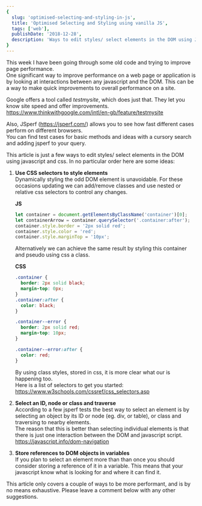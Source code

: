 ```yaml
---
{
  slug: 'optimised-selecting-and-styling-in-js',
  title: 'Optimised Selecting and Styling using vanilla JS',
  tags: ['web'],
  publishDate: '2018-12-28',
  description: 'Ways to edit styles/ select elements in the DOM using JavaScript and CSS.',
}
---
```


This week I have been going through some old code and trying to improve page performance.  
One significant way to improve performance on a web page or application is by looking at interactions between any javascript and the DOM. This can be a way to make quick improvements to overall performance on a site.

Google offers a tool called _testmysite_, which does just that. They let you know site speed and offer improvements.  
<https://www.thinkwithgoogle.com/intl/en-gb/feature/testmysite>

Also, JSperf (<https://jsperf.com/>) allows you to see how fast different cases perform on different browsers.  
You can find test cases for basic methods and ideas with a cursory search and adding jsperf to your query.

This article is just a few ways to edit styles/ select elements in the DOM using javascript and css. In no particular order here are some ideas:

1.  **Use CSS selectors to style elements**  
     Dynamically styling the odd DOM element is unavoidable. For these occasions updating we can add/remove classes and use nested or relative css selectors to control any changes.

    **JS**

    ```js
    let container = document.getElementsByClassName('container')[0];
    let containerArrow = container.querySelector('.container:after');
    container.style.border = '2px solid red';
    container.style.color = 'red';
    container.style.marginTop = '10px';
    ```

    Alternatively we can achieve the same result by styling this container and pseudo using css a class.

    **CSS**

    ```css
    .container {
      border: 2px solid black;
      margin-top: 0px;
    }
    .container:after {
      color: black;
    }

    .container--error {
      border: 2px solid red;
      margin-top: 10px;
    }

    .container--error:after {
      color: red;
    }
    ```

    By using class styles, stored in css, it is more clear what our is happening too.  
    Here is a list of selectors to get you started:  
    <https://www.w3schools.com/cssref/css_selectors.asp>

2.  **Select an ID, node or class and traverse**  
    According to a few jsperf tests the best way to select an element is by selecting an object by its ID or node (eg. div, or table), or class and traversing to nearby elements.  
     The reason that this is better than selecting individual elements is that there is just one interaction between the DOM and javascript script.  
    <https://javascript.info/dom-navigation>

3.  **Store references to DOM objects in variables**  
    If you plan to select an element more than than once you should consider storing a reference of it in a variable. This means that your javascript know what is looking for and where it can find it.

This article only covers a couple of ways to be more performant, and is by no means exhaustive. Please leave a comment below with any other suggestions.
